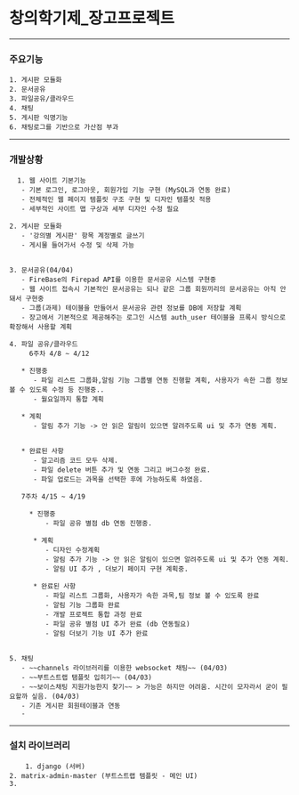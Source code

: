 # 창의학기제_장고프로젝트

------
### 주요기능

   	1. 게시판 모듈화
   	2. 문서공유
   	3. 파일공유/클라우드
   	4. 채팅
   	5. 게시판 익명기능
   	6. 채팅로그를 기반으로 가산점 부과
------
### 개발상황

      1. 웹 사이트 기본기능
       - 기본 로그인, 로그아웃, 회원가입 기능 구현 (MySQL과 연동 완료)
       - 전체적인 웹 페이지 템플릿 구조 구현 및 디자인 템플릿 적용
       - 세부적인 사이트 맵 구상과 세부 디자인 수정 필요

   	2. 게시판 모듈화
       - '강의별 게시판' 항목 계정별로 글쓰기
       - 게시물 들어가서 수정 및 삭제 가능


   	3. 문서공유(04/04)
       - FireBase의 Firepad API를 이용한 문서공유 시스템 구현중
       - 웹 사이트 접속시 기본적인 문서공유는 되나 같은 그룹 회원끼리의 문서공유는 아직 안돼서 구현중
       - 그룹(과제) 테이블을 만들어서 문서공유 관련 정보를 DB에 저장할 계획
       - 장고에서 기본적으로 제공해주는 로그인 시스템 auth_user 테이블을 프록시 방식으로 확장해서 사용할 계획

   	4. 파일 공유/클라우드
         6주차 4/8 ~ 4/12

       * 진행중
          - 파일 리스트 그룹화,알림 기능 그룹별 연동 진행할 계획, 사용자가 속한 그룹 정보 볼 수 있도록 수정 등 진행중..
          - 월요일까지 통합 계획

       * 계획
          - 알림 추가 기능 -> 안 읽은 알림이 있으면 알려주도록 ui 및 추가 연동 계획.


       * 완료된 사항
          - 알고리즘 코드 모두 삭제.
          - 파일 delete 버튼 추가 및 연동 그리고 버그수정 완료.
          - 파일 업로드는 과목을 선택한 후에 가능하도록 하였음.

       7주차 4/15 ~ 4/19

         * 진행중 
             - 파일 공유 별점 db 연동 진행중.

          * 계획
             - 디자인 수정계획 
             - 알림 추가 기능 -> 안 읽은 알림이 있으면 알려주도록 ui 및 추가 연동 계획.
             - 알림 UI 추가 , 더보기 페이지 구현 계획중.
             
          * 완료된 사항 
             - 파일 리스트 그룹화, 사용자가 속한 과목,팀 정보 볼 수 있도록 완료 
             - 알림 기능 그룹화 완료 
             - 개발 프로젝트 통합 과정 완료 
             - 파일 공유 별점 UI 추가 완료 (db 연동필요)
             - 알림 더보기 기능 UI 추가 완료


   	5. 채팅
       - ~~channels 라이브러리를 이용한 websocket 채팅~~ (04/03)
       - ~~부트스트랩 탬플릿 입히기~~ (04/03)
       - ~~보이스채팅 지원가능한지 찾기~~ > 가능은 하지만 어려움. 시간이 모자라서 굳이 필요할까 싶음. (04/03)
       - 기존 게시판 회원테이블과 연동
       -

-----

### 설치 라이브러리

     	1. django (서버)
   	2. matrix-admin-master (부트스트랩 템플릿 - 메인 UI)
   	3.
